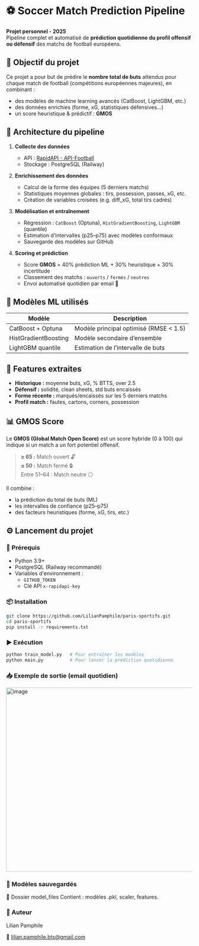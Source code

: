 # ⚽ Soccer Match Prediction Pipeline

**Projet personnel - 2025**  
Pipeline complet et automatisé de **prédiction quotidienne du profil offensif ou défensif** des matchs de football européens.



## 🚀 Objectif du projet

Ce projet a pour but de prédire le **nombre total de buts** attendus pour chaque match de football (compétitions européennes majeures), en combinant :
- des modèles de machine learning avancés (CatBoost, LightGBM, etc.)
- des données enrichies (forme, xG, statistiques défensives...)
- un score heuristique & prédictif : **GMOS**


## 🧱 Architecture du pipeline

1. **Collecte des données**
   - API : [RapidAPI - API-Football](https://rapidapi.com/api-sports/api/api-football)
   - Stockage : PostgreSQL (Railway)

2. **Enrichissement des données**
   - Calcul de la forme des équipes (5 derniers matchs)
   - Statistiques moyennes globales : tirs, possession, passes, xG, etc.
   - Création de variables croisées (e.g. diff_xG, total tirs cadrés)

3. **Modélisation et entraînement**
   - Régression : `CatBoost` (Optuna), `HistGradientBoosting`, `LightGBM` (quantile)
   - Estimation d’intervalles (p25–p75) avec modèles conformaux
   - Sauvegarde des modèles sur GitHub

4. **Scoring et prédiction**
   - Score **GMOS** = 40% prédiction ML + 30% heuristique + 30% incertitude
   - Classement des matchs : `ouverts` / `fermés` / `neutres`
   - Envoi automatisé quotidien par email 📩

## 🧠 Modèles ML utilisés

| Modèle                  | Description                          |
|-------------------------|--------------------------------------|
| CatBoost + Optuna       | Modèle principal optimisé (RMSE < 1.5) |
| HistGradientBoosting    | Modèle secondaire d’ensemble         |
| LightGBM quantile       | Estimation de l’intervalle de buts   |


## 🧬 Features extraites

- **Historique :** moyenne buts, xG, % BTTS, over 2.5  
- **Défensif :** solidité, clean sheets, std buts encaissés  
- **Forme récente :** marqués/encaissés sur les 5 derniers matchs  
- **Profil match :** fautes, cartons, corners, possession  

## 📊 GMOS Score

Le **GMOS (Global Match Open Score)** est un score hybride (0 à 100) qui indique si un match a un fort potentiel offensif.

> **≥ 65 :** Match ouvert 🔓  
> **≤ 50 :** Match fermé 🔒  
> Entre 51–64 : Match neutre ⚪

Il combine :
- la prédiction du total de buts (ML)
- les intervalles de confiance (p25–p75)
- des facteurs heuristiques (forme, xG, tirs, etc.)


## ⚙️ Lancement du projet

### 🔧 Prérequis
- Python 3.9+
- PostgreSQL (Railway recommandé)
- Variables d'environnement :  
  - `GITHUB_TOKEN`  
  - Clé API `x-rapidapi-key`

### 📦 Installation

```bash
git clone https://github.com/LilianPamphile/paris-sportifs.git
cd paris-sportifs
pip install -r requirements.txt
```

### ▶️ Exécution
```bash
python train_model.py   # Pour entraîner les modèles
python main.py          # Pour lancer la prédiction quotidienne
```

### 📥 Exemple de sortie (email quotidien)
<img width="857" height="498" alt="image" src="https://github.com/user-attachments/assets/d7ea5f0c-858c-4006-a754-e29187002903" />

### 📁 Modèles sauvegardés
📂 Dossier model_files
Contient : modèles .pkl, scaler, features.

### 👤 Auteur
Lilian Pamphile

📧 lilian.pamphile.bts@gmail.com
